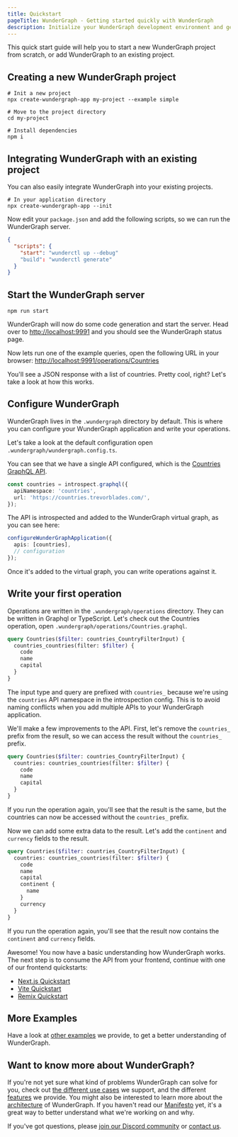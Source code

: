 ```yaml
---
title: Quickstart
pageTitle: WunderGraph - Getting started quickly with WunderGraph
description: Initialize your WunderGraph development environment and get started using WunderGraph
---
```


This quick start guide will help you to start a new WunderGraph project from scratch, or add WunderGraph to an existing project.

## Creating a new WunderGraph project

```shell
# Init a new project
npx create-wundergraph-app my-project --example simple

# Move to the project directory
cd my-project

# Install dependencies
npm i
```

## Integrating WunderGraph with an existing project

You can also easily integrate WunderGraph into your existing projects.

```shell
# In your application directory
npx create-wundergraph-app --init
```

Now edit your `package.json` and add the following scripts, so we can run the WunderGraph server.

```json
{
  "scripts": {
    "start": "wunderctl up --debug"
    "build": "wunderctl generate"
  }
}
```

## Start the WunderGraph server

```shell
npm run start
```

WunderGraph will now do some code generation and start the server.
Head over to [http://localhost:9991](http://localhost:9991) and you should see the WunderGraph status page.

Now lets run one of the example queries, open the following URL in your browser:
[http://localhost:9991/operations/Countries](http://localhost:9991/operations/Countries)

You'll see a JSON response with a list of countries.
Pretty cool, right? Let's take a look at how this works.

## Configure WunderGraph

WunderGraph lives in the `.wundergraph` directory by default. This is where you can configure your WunderGraph application and write your operations.

Let's take a look at the default configuration open `.wundergraph/wundergraph.config.ts`.

You can see that we have a single API configured, which is the [Countries GraphQL API](https://countries.trevorblades.com/).

```ts
const countries = introspect.graphql({
  apiNamespace: 'countries',
  url: 'https://countries.trevorblades.com/',
});
```

The API is introspected and added to the WunderGraph virtual graph, as you can see here:

```ts
configureWunderGraphApplication({
  apis: [countries],
  // configuration
});
```

Once it's added to the virtual graph, you can write operations against it.

## Write your first operation

Operations are written in the `.wundergraph/operations` directory. They can be written in Graphql or TypeScript.
Let's check out the Countries operation, open `.wundergraph/operations/Countries.graphql`.

```graphql
query Countries($filter: countries_CountryFilterInput) {
  countries_countries(filter: $filter) {
    code
    name
    capital
  }
}
```

The input type and query are prefixed with `countries_` because we're using the `countries` API namespace in the introspection config. This is to avoid naming conflicts when you add multiple APIs to your WunderGraph application.

We'll make a few improvements to the API. First, let's remove the `countries_` prefix from the result, so we can access the result without the `countries_` prefix.

```graphql
query Countries($filter: countries_CountryFilterInput) {
  countries: countries_countries(filter: $filter) {
    code
    name
    capital
  }
}
```

If you run the operation again, you'll see that the result is the same, but the countries can now be accessed without the `countries_` prefix.

Now we can add some extra data to the result. Let's add the `continent` and `currency` fields to the result.

```graphql
query Countries($filter: countries_CountryFilterInput) {
  countries: countries_countries(filter: $filter) {
    code
    name
    capital
    continent {
      name
    }
    currency
  }
}
```

If you run the operation again, you'll see that the result now contains the `continent` and `currency` fields.

Awesome! You now have a basic understanding how WunderGraph works. The next step is to consume the API from your frontend, continue with one of our frontend quickstarts:

- [Next.js Quickstart](/docs/getting-started/nextjs-quickstart)
- [Vite Quickstart](/docs/getting-started/vite-quickstart)
- [Remix Quickstart](/docs/getting-started/remix-quickstart)

## More Examples

Have a look at [other examples](/docs/examples) we provide, to get a better understanding of WunderGraph.

## Want to know more about WunderGraph?

If you're not yet sure what kind of problems WunderGraph can solve for you,
check out [the different use cases](/docs/use-cases) we support,
and the different [features](/docs/features) we provide.
You might also be interested to learn more about the [architecture](/docs/architecture) of WunderGraph.
If you haven't read our [Manifesto](/manifesto) yet, it's a great way to better understand what we're working on and why.

If you've got questions, please [join our Discord community](https://wundergraph.com/discord) or [contact us](https://wundergraph.com/contact/sales).
